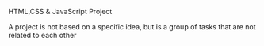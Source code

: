HTML,CSS & JavaScript Project

A project is not based on a specific idea, but is a group of tasks that are not related to each other

